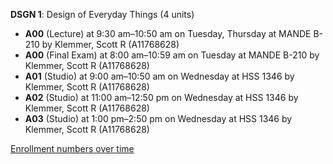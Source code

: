 **DSGN 1**: Design of Everyday Things (4 units)

- **A00** (Lecture) at 9:30 am–10:50 am on Tuesday, Thursday at MANDE B-210 by Klemmer, Scott R (A11768628)
- **A00** (Final Exam) at 8:00 am–10:59 am on Tuesday at MANDE B-210 by Klemmer, Scott R (A11768628)
- **A01** (Studio) at 9:00 am–10:50 am on Wednesday at HSS 1346 by Klemmer, Scott R (A11768628)
- **A02** (Studio) at 11:00 am–12:50 pm on Wednesday at HSS 1346 by Klemmer, Scott R (A11768628)
- **A03** (Studio) at 1:00 pm–2:50 pm on Wednesday at HSS 1346 by Klemmer, Scott R (A11768628)

[Enrollment numbers over time](./DSGN1.tsv)
